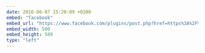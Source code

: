 ```yaml
---
date: 2016-06-07 15:20:09 +0200
embed: "facebook"
embed_url: "https://www.facebook.com/plugins/post.php?href=https%3A%2F%2Fwww.facebook.com%2Fphoto.php%3Ffbid%3D10153876055884865%26set%3Da.10150382045299865.355740.580174864%26type%3D3&width=500"
embed_width: 500
embed_height: 589
type: "left"
---
```

